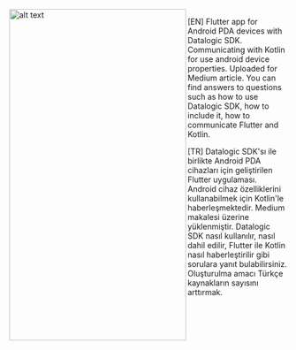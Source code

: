 
<img align="left" src="https://user-images.githubusercontent.com/55491306/260214633-06ed4668-1403-47db-8621-748e9fc7243b.png" alt="alt text" width="320" height="600">





[EN]
Flutter app for Android PDA devices with Datalogic SDK. Communicating with Kotlin for use android device properties.
Uploaded for Medium article. You can find answers to questions such as how to use Datalogic SDK, how to include it, how to communicate Flutter and Kotlin.




[TR]
Datalogic SDK'sı ile birlikte Android PDA cihazları için geliştirilen Flutter uygulaması. Android cihaz özelliklerini kullanabilmek için Kotlin'le haberleşmektedir. 
Medium makalesi üzerine yüklenmiştir. Datalogic SDK nasıl kullanılır, nasıl dahil edilir, Flutter ile Kotlin nasıl haberleştirilir gibi sorulara yanıt bulabilirsiniz.
Oluşturulma amacı Türkçe kaynakların sayısını arttırmak.

